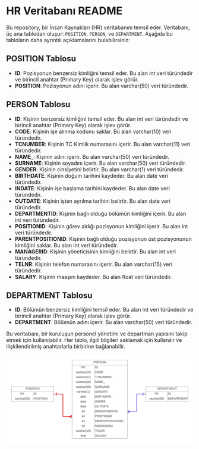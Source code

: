 # HR Veritabanı README

Bu repository, bir İnsan Kaynakları (HR) veritabanını temsil eder. Veritabanı, üç ana tablodan oluşur: `POSITION`, `PERSON`, ve `DEPARTMENT`. Aşağıda bu tabloların daha ayrıntılı açıklamalarını bulabilirsiniz:

## POSITION Tablosu

- **ID**: Pozisyonun benzersiz kimliğini temsil eder. Bu alan int veri türündedir ve birincil anahtar (Primary Key) olarak işlev görür.
- **POSITION**: Pozisyonun adını içerir. Bu alan varchar(50) veri türündedir.

## PERSON Tablosu

- **ID**: Kişinin benzersiz kimliğini temsil eder. Bu alan int veri türündedir ve birincil anahtar (Primary Key) olarak işlev görür.
- **CODE**: Kişinin işe alınma kodunu saklar. Bu alan varchar(10) veri türündedir.
- **TCNUMBER**: Kişinin TC Kimlik numarasını içerir. Bu alan varchar(11) veri türündedir.
- **NAME_**: Kişinin adını içerir. Bu alan varchar(50) veri türündedir.
- **SURNAME**: Kişinin soyadını içerir. Bu alan varchar(50) veri türündedir.
- **GENDER**: Kişinin cinsiyetini belirtir. Bu alan varchar(1) veri türündedir.
- **BIRTHDATE**: Kişinin doğum tarihini kaydeder. Bu alan date veri türündedir.
- **INDATE**: Kişinin işe başlama tarihini kaydeder. Bu alan date veri türündedir.
- **OUTDATE**: Kişinin işten ayrılma tarihini belirtir. Bu alan date veri türündedir.
- **DEPARTMENTID**: Kişinin bağlı olduğu bölümün kimliğini içerir. Bu alan int veri türündedir.
- **POSITIONID**: Kişinin görev aldığı pozisyonun kimliğini içerir. Bu alan int veri türündedir.
- **PARENTPOSITIONID**: Kişinin bağlı olduğu pozisyonun üst pozisyonunun kimliğini saklar. Bu alan int veri türündedir.
- **MANAGERID**: Kişinin yöneticisinin kimliğini belirtir. Bu alan int veri türündedir.
- **TELNR**: Kişinin telefon numarasını içerir. Bu alan varchar(15) veri türündedir.
- **SALARY**: Kişinin maaşını kaydeder. Bu alan float veri türündedir.

## DEPARTMENT Tablosu

- **ID**: Bölümün benzersiz kimliğini temsil eder. Bu alan int veri türündedir ve birincil anahtar (Primary Key) olarak işlev görür.
- **DEPARTMENT**: Bölümün adını içerir. Bu alan varchar(50) veri türündedir.

Bu veritabanı, bir kuruluşun personel yönetimi ve departman yapısını takip etmek için kullanılabilir. Her tablo, ilgili bilgileri saklamak için kullanılır ve ilişkilendirilmiş anahtarlarla birbirine bağlanabilir.

![alt text](https://github.com/metincanayar/SQL/blob/main/HR%20Database/HR%20Data%20Model.jpeg)
